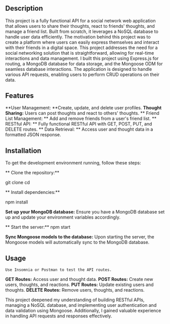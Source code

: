  # <SocialNetworkAPI>

## Description

This project is a fully functional API for a social network web application that allows users to share their thoughts, react to friends' thoughts, and manage a friend list. Built from scratch, it leverages a NoSQL database to handle user data efficiently. 
The motivation behind this project was to create a platform where users can easily express themselves and interact with their friends in a digital space. This project addresses the need for a social networking solution that is straightforward, allowing for real-time interactions and data management.
I built this project using Express.js for routing, a MongoDB database for data storage, and the Mongoose ODM for seamless database interactions. The application is designed to handle various API requests, enabling users to perform CRUD operations on their data.

## Features 


   **User Management: **Create, update, and delete user profiles.
   **Thought Sharing:** Users can post thoughts and react to others' thoughts.
   ** Friend List Management: ** Add and remove friends from a user's friend list.
   ** RESTful API: ** Fully functional RESTful API with GET, POST, PUT, and DELETE routes.
   ** Data Retrieval: ** Access user and thought data in a formatted JSON response.


## Installation

To get the development environment running, follow these steps:

** Clone the repository:**

   git clone <repository-url>
   cd <repository-directory>

** Install dependencies:**

   npm install

**Set up your MongoDB database:** 
  Ensure you have a MongoDB database set up and update your environment variables accordingly.

   ** Start the server:**
    npm start

   **Sync Mongoose models to the database:** Upon starting the server, the Mongoose models will automatically sync to the MongoDB database.

## Usage

    Use Insomnia or Postman to test the API routes.
  **GET Routes:** Access user and thought data.
  **POST Routes:** Create new users, thoughts, and reactions.
  **PUT Routes:** Update existing users and thoughts.
  **DELETE Routes:** Remove users, thoughts, and reactions.


This project deepened my understanding of building RESTful APIs, managing a NoSQL database, and implementing user authentication and data validation using Mongoose. Additionally, I gained valuable experience in handling API requests and responses effectively.
